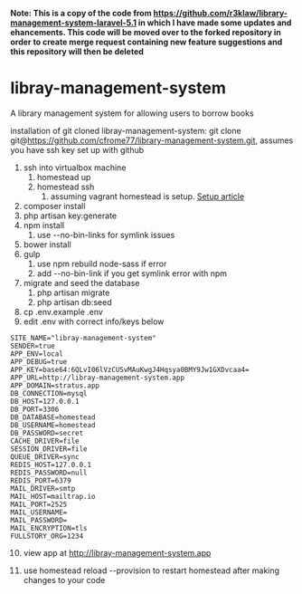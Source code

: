 **Note: This is a copy of the code from https://github.com/r3klaw/library-management-system-laravel-5.1 in which I have made some updates and ehancements. This code will be moved over to the forked repository in order to create merge request containing new feature suggestions and this repository will then be deleted**

# libray-management-system
A library management system for allowing users to borrow books

installation of git cloned libray-management-system: git clone git@https://github.com/cfrome77/library-management-system.git, assumes you have ssh key set up with github

1. ssh into virtualbox machine
    1. homestead up
    2. homestead ssh
        1. assuming vagrant homestead is setup. [Setup article](https://medium.com/@eaimanshoshi/i-am-going-to-write-down-step-by-step-procedure-to-setup-homestead-for-laravel-5-2-17491a423aa)
3. composer install
4. php artisan key:generate
5. npm install
    1. use --no-bin-links for symlink issues
6. bower install
7. gulp
    1. use npm rebuild node-sass if error
    2. add --no-bin-link if you get symlink error with npm
8. migrate and seed the database
    1. php artisan migrate
    2. php artisan db:seed
10. cp .env.example .env
11. edit .env with correct info/keys below

```
SITE_NAME="libray-management-system"
SENDER=true
APP_ENV=local
APP_DEBUG=true
APP_KEY=base64:6QLvI06lVzCUSvMAuKwgJ4Hqsya0BMY9Jw1GXDvcaa4=
APP_URL=http://libray-management-system.app
APP_DOMAIN=stratus.app
DB_CONNECTION=mysql
DB_HOST=127.0.0.1
DB_PORT=3306
DB_DATABASE=homestead
DB_USERNAME=homestead
DB_PASSWORD=secret
CACHE_DRIVER=file
SESSION_DRIVER=file
QUEUE_DRIVER=sync
REDIS_HOST=127.0.0.1
REDIS_PASSWORD=null
REDIS_PORT=6379
MAIL_DRIVER=smtp
MAIL_HOST=mailtrap.io
MAIL_PORT=2525
MAIL_USERNAME=
MAIL_PASSWORD=
MAIL_ENCRYPTION=tls
FULLSTORY_ORG=1234
```
    
10. view app at http://libray-management-system.app

11. use homestead reload --provision to restart homestead after making changes to your code

